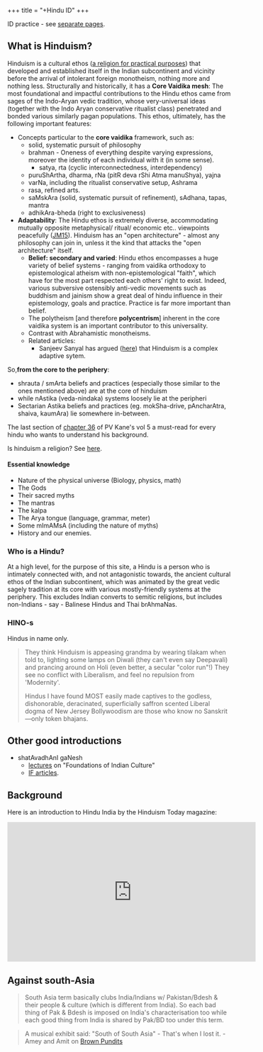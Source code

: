 +++
title = "+Hindu ID"
+++

ID practice - see [separate pages](). 

## What is Hinduism?

Hinduism is a cultural ethos ([a religion for practical purposes](religion/)) that developed and established itself in the Indian subcontinent and vicinity before the arrival of intolerant foreign monotheism, nothing more and nothing less. Structurally and historically, it has a **Core Vaidika mesh**: The most foundational and impactful contributions to the Hindu ethos came from sages of the Indo-Aryan vedic tradition, whose very-universal ideas (together with the Indo Aryan conservative ritualist class) penetrated and bonded various similarly pagan populations. This ethos, ultimately, has the following important features:

- Concepts particular to the **core vaidika** framework, such as:
  - solid, systematic pursuit of philosophy
  - brahman - Oneness of everything despite varying expressions, moreover the identity of each individual with it (in some sense).
    - satya, rta (cyclic interconnectedness, interdependency)
  - puruShArtha, dharma, rNa (pitR deva rShi Atma manuShya), yajna
  - varNa, including the ritualist conservative setup, Ashrama
  - rasa, refined arts.
  - saMskAra (solid, systematic pursuit of refinement), sAdhana, tapas, mantra
  - adhikAra-bheda (right to exclusiveness)
- **Adaptability**: The Hindu ethos is extremely diverse, accommodating mutually opposite metaphysical/ ritual/ economic etc.. viewpoints peacefully ([JM15](http://swarajyamag.com/culture/jeyamohan-on-the-question-of-being-a-cultural-hindu/)). Hinduism has an "open architecture" - almost any philosophy can join in, unless it the kind that attacks the "open architecture" itself.
  - **Belief: secondary and varied**: Hindu ethos encompasses a huge variety of belief systems - ranging from vaidika orthodoxy to epistemological atheism with non-epistemological "faith", which have for the most part respected each others' right to exist. Indeed, various subversive ostensibly anti-vedic movements such as buddhism and jainism show a great deal of hindu influence in their epistemology, goals and practice. Practice is far more important than belief.
  - The polytheism \[and therefore **polycentrism**\] inherent in the core vaidika system is an important contributor to this universality.
  - Contrast with Abrahamistic monotheisms.
  - Related articles:
    - Sanjeev Sanyal has argued ([here](http://swarajyamag.com/culture/the-logic-of-hinduism/)) that Hinduism is a complex adaptive sytem.

So,**from the core to the periphery**:

- shrauta / smArta beliefs and practices (especially those similar to the ones mentioned above)  are at the core of hinduism
- while nAstika (veda-nindaka) systems loosely lie at the peripheri
- Sectarian Astika beliefs and practices (eg. mokSha-drive, pAncharAtra, shaiva, kaumAra) lie somewhere in-between.

The last section of [chapter 36](/kalpAntaram/kANe/v5p2/10_Hindu_Culture_and_Civilization/36_Characteristics_of_Hindu_Culture/) of PV Kane's vol 5 a must-read for every hindu who wants to understand his background.

Is hinduism a religion? See [here](religion/).

#### Essential knowledge

- Nature of the physical universe (Biology, physics, math)
- The Gods
- Their sacred myths
- The mantras
- The kalpa
- The Arya tongue (language, grammar, meter)
- Some mImAMsA (including the nature of myths)
- History and our enemies.


### Who is a Hindu?

At a high level, for the purpose of this site, a Hindu is a person who is intimately connected with, and not antagonistic towards, the ancient cultural ethos of the Indian subcontinent, which was animated by the great vedic sagely tradition at its core with various mostly-friendly systems at the periphery. This excludes Indian converts to semitic religions, but includes non-Indians - say - Balinese Hindus and Thai brAhmaNas.

### HINO-s
Hindus in name only.

> They think Hinduism is appeasing grandma by wearing tilakam when told to, lighting some lamps on Diwali (they can't even say Deepavali) and prancing around on Holi (even better, a secular "color run"!) They see no conflict with Liberalism, and feel no repulsion from 'Modernity'.
>
> Hindus I have found MOST easily made captives to the godless, dishonorable, deracinated, superficially saffron scented Liberal dogma of New Jersey Bollywoodism are those who know no Sanskrit—only token bhajans.


## Other good introductions

- shatAvadhAnI gaNesh
  - [lectures](https://www.youtube.com/playlist?list=PL2ounFpr5CwJt1MHN2xB8aHe6ip06Olgm) on "Foundations of Indian Culture"
  - [IF articles](http://indiafacts.co.in/author/shatavadhani-ganesh/).

## Background

Here is an introduction to Hindu India by the Hinduism Today magazine:
<iframe width="560" height="315" src="https://www.youtube.com/embed/nB2toz5p5Mw" frameborder="0" allow="autoplay; encrypted-media" allowfullscreen></iframe>

## Against south-Asia
> South Asia term basically clubs India/Indians w/ Pakistan/Bdesh & their people & culture (which is different from India). So each bad thing of Pak & Bdesh is imposed on India's characterisation too while each good thing from India is shared by Pak/BD too under this term.

> A musical exhibit said: "South of South Asia" - That's when I lost it. -Amey and Amit on [Brown Pundits](https://www.brownpundits.com/2020/04/14/browncast-episode-94-amey-and-amit-indians-not-south-asian/)
